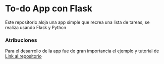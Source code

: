 # To-do App con Flask
Este repositorio aloja una app simple que recrea una lista de tareas, se realiza usando Flask y Python


### Atribuciones
Para el desarrollo de la app fue de gran importancia el ejemplo y tutorial de [Link al repositorio](https://github.com/patrickloeber/python-fun/tree/master/webapps)
